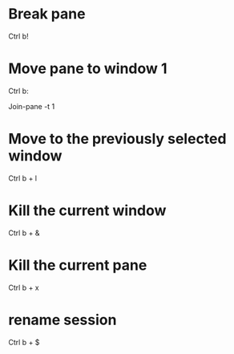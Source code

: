 # Break pane
Ctrl b!

# Move pane to window 1
Ctrl b:

Join-pane -t 1

# Move to the previously selected window
Ctrl b + l

# Kill the current window
Ctrl b + &

# Kill the current pane
Ctrl b + x

# rename session
Ctrl b + $
